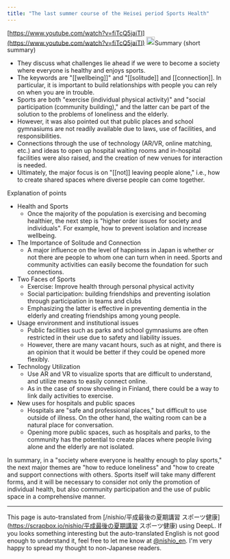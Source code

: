 ```yaml
---
title: "The last summer course of the Heisei period Sports Health"
---
```


[https://www.youtube.com/watch?v=fiTcQ5jaiTI](https://www.youtube.com/watch?v=fiTcQ5jaiTI)
<img src='https://scrapbox.io/api/pages/nishio-en/o1 Pro/icon' alt='o1 Pro.icon' height="19.5"/>Summary (short summary)
- They discuss what challenges lie ahead if we were to become a society where everyone is healthy and enjoys sports.
- The keywords are "[[wellbeing]]" and "[[solitude]] and [[connection]]. In particular, it is important to build relationships with people you can rely on when you are in trouble.
- Sports are both "exercise (individual physical activity)" and "social participation (community building)," and the latter can be part of the solution to the problems of loneliness and the elderly.
- However, it was also pointed out that public places and school gymnasiums are not readily available due to laws, use of facilities, and responsibilities.
- Connections through the use of technology (AR/VR, online matching, etc.) and ideas to open up hospital waiting rooms and in-hospital facilities were also raised, and the creation of new venues for interaction is needed.
- Ultimately, the major focus is on "[[not]] leaving people alone," i.e., how to create shared spaces where diverse people can come together.

Explanation of points
- Health and Sports
    - Once the majority of the population is exercising and becoming healthier, the next step is "higher order issues for society and individuals". For example, how to prevent isolation and increase wellbeing.
- The Importance of Solitude and Connection
    - A major influence on the level of happiness in Japan is whether or not there are people to whom one can turn when in need. Sports and community activities can easily become the foundation for such connections.
- Two Faces of Sports
    - Exercise: Improve health through personal physical activity
    - Social participation: building friendships and preventing isolation through participation in teams and clubs
    - Emphasizing the latter is effective in preventing dementia in the elderly and creating friendships among young people.
- Usage environment and institutional issues
    - Public facilities such as parks and school gymnasiums are often restricted in their use due to safety and liability issues.
    - However, there are many vacant hours, such as at night, and there is an opinion that it would be better if they could be opened more flexibly.
- Technology Utilization
    - Use AR and VR to visualize sports that are difficult to understand, and utilize means to easily connect online.
    - As in the case of snow shoveling in Finland, there could be a way to link daily activities to exercise.
- New uses for hospitals and public spaces
    - Hospitals are "safe and professional places," but difficult to use outside of illness. On the other hand, the waiting room can be a natural place for conversation.
    - Opening more public spaces, such as hospitals and parks, to the community has the potential to create places where people living alone and the elderly are not isolated.

In summary, in a "society where everyone is healthy enough to play sports," the next major themes are "how to reduce loneliness" and "how to create and support connections with others. Sports itself will take many different forms, and it will be necessary to consider not only the promotion of individual health, but also community participation and the use of public space in a comprehensive manner.

---
This page is auto-translated from [/nishio/平成最後の夏期講習 スポーツ健康](https://scrapbox.io/nishio/平成最後の夏期講習 スポーツ健康) using DeepL. If you looks something interesting but the auto-translated English is not good enough to understand it, feel free to let me know at [@nishio_en](https://twitter.com/nishio_en). I'm very happy to spread my thought to non-Japanese readers.